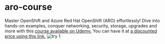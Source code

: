 # aro-course
Master OpenShift and Azure Red Hat OpenShift (ARO) effortlessly! Dive into hands-on examples, conquer networking, security, storage, upgrades and more with this [course available on Udemy.](https://www.udemy.com/course/openshift-and-azure-red-hat-openshift-aro-made-easy/?referralCode=FBA1C7EBFE9A3DB50428) You can have it at [a discounted price using this link.](https://www.udemy.com/course/openshift-and-azure-red-hat-openshift-aro-made-easy/?referralCode=FBA1C7EBFE9A3DB50428)
![try 1](https://github.com/AndreiBarbu95/aro-course/assets/117741767/ead2bedf-1722-42e5-a850-353ee06954ec)
